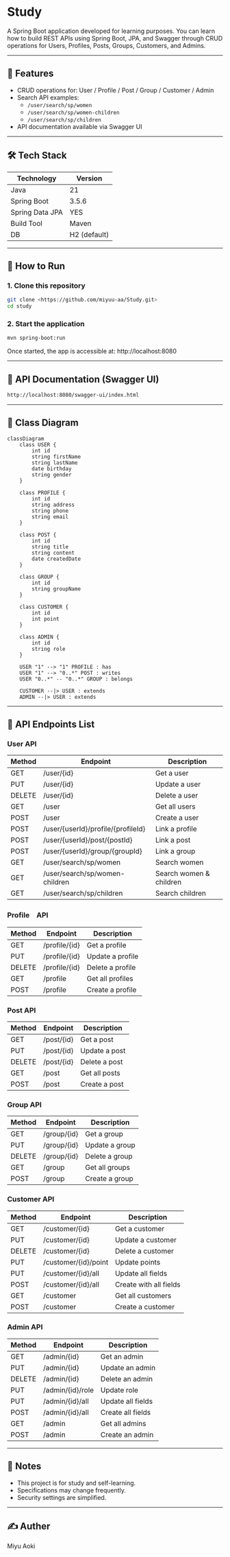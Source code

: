 # Study

A Spring Boot application developed for learning purposes.
You can learn how to build REST APIs using Spring Boot, JPA, and Swagger through CRUD operations for Users, Profiles, Posts, Groups, Customers, and Admins.

---

## 📌 Features

- CRUD operations for: User / Profile / Post / Group / Customer / Admin
- Search API examples:
  - `/user/search/sp/women`
  - `/user/search/sp/women-children`
  - `/user/search/sp/children`
- API documentation available via Swagger UI

---

## 🛠 Tech Stack

| Technology | Version |
|------|-------------|
| Java | 21 |
| Spring Boot | 3.5.6 |
| Spring Data JPA | YES |
| Build Tool | Maven |
| DB | H2 (default) |

---

## 🚀 How to Run

### 1. Clone this repository
```bash
git clone <https://github.com/miyuu-aa/Study.git>
cd study
```

### 2. Start the application
```bash
mvn spring-boot:run
```
Once started, the app is accessible at: http://localhost:8080

---

## 📘 API Documentation (Swagger UI)
```bash
http://localhost:8080/swagger-ui/index.html
```

---

## 🧩 Class Diagram
```mermaid
classDiagram
    class USER {
        int id
        string firstName
        string lastName
        date birthday
        string gender
    }

    class PROFILE {
        int id
        string address
        string phone
        string email
    }

    class POST {
        int id
        string title
        string content
        date createdDate
    }

    class GROUP {
        int id
        string groupName
    }

    class CUSTOMER {
        int id
        int point
    }

    class ADMIN {
        int id
        string role
    }

    USER "1" --> "1" PROFILE : has
    USER "1" --> "0..*" POST : writes
    USER "0..*" -- "0..*" GROUP : belongs

    CUSTOMER --|> USER : extends
    ADMIN --|> USER : extends
```

---

## 📎 API Endpoints List

### User API  
| Method | Endpoint                             | Description             |
|--------|-------------------------------------|-------------------------|
| GET    | /user/{id}                           | Get a user              |
| PUT    | /user/{id}                           | Update a user           |
| DELETE | /user/{id}                           | Delete a user           |
| GET    | /user                                | Get all users           |
| POST   | /user                                | Create a user           |
| POST   | /user/{userId}/profile/{profileId}  | Link a profile          |
| POST   | /user/{userId}/post/{postId}        | Link a post             |
| POST   | /user/{userId}/group/{groupId}      | Link a group            |
| GET    | /user/search/sp/women                | Search women            |
| GET    | /user/search/sp/women-children       | Search women & children |
| GET    | /user/search/sp/children             | Search children         |

### Profile　API
| Method | Endpoint        | Description   |
|--------|----------------|---------------|
| GET    | /profile/{id}  | Get a profile |
| PUT    | /profile/{id}  | Update a profile |
| DELETE | /profile/{id}  | Delete a profile |
| GET    | /profile       | Get all profiles |
| POST   | /profile       | Create a profile |

### Post API
| Method | Endpoint     | Description |
|--------|-------------|-------------|
| GET    | /post/{id}  | Get a post  |
| PUT    | /post/{id}  | Update a post |
| DELETE | /post/{id}  | Delete a post |
| GET    | /post       | Get all posts |
| POST   | /post       | Create a post |


### Group API
| Method | Endpoint     | Description |
|--------|-------------|-------------|
| GET    | /group/{id} | Get a group |
| PUT    | /group/{id} | Update a group |
| DELETE | /group/{id} | Delete a group |
| GET    | /group      | Get all groups |
| POST   | /group      | Create a group |

### Customer API
| Method | Endpoint               | Description          |
|--------|-----------------------|--------------------|
| GET    | /customer/{id}         | Get a customer     |
| PUT    | /customer/{id}         | Update a customer  |
| DELETE | /customer/{id}         | Delete a customer  |
| PUT    | /customer/{id}/point   | Update points      |
| PUT    | /customer/{id}/all     | Update all fields  |
| POST   | /customer/{id}/all     | Create with all fields |
| GET    | /customer              | Get all customers  |
| POST   | /customer              | Create a customer  |

### Admin API
| Method | Endpoint           | Description         |
|--------|------------------|-------------------|
| GET    | /admin/{id}       | Get an admin      |
| PUT    | /admin/{id}       | Update an admin   |
| DELETE | /admin/{id}       | Delete an admin   |
| PUT    | /admin/{id}/role  | Update role       |
| PUT    | /admin/{id}/all   | Update all fields |
| POST   | /admin/{id}/all   | Create all fields |
| GET    | /admin            | Get all admins    |
| POST   | /admin            | Create an admin   |

---

## 📝 Notes
- This project is for study and self-learning.
- Specifications may change frequently.
- Security settings are simplified.

---

## ✍️ Auther
Miyu Aoki
